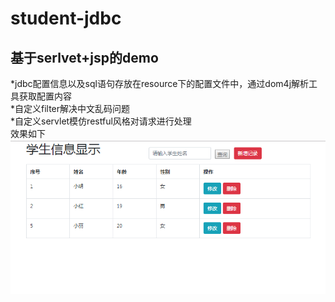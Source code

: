 # student-jdbc
基于serlvet+jsp的demo
---------------------
*jdbc配置信息以及sql语句存放在resource下的配置文件中，通过dom4j解析工具获取配置内容</br>
*自定义filter解决中文乱码问题</br>
*自定义servlet模仿restful风格对请求进行处理</br>
效果如下
![图片](https://github.com/GX321/student-jdbc/blob/master/src/main/webapp/WEB-INF/img/show.PNG)
